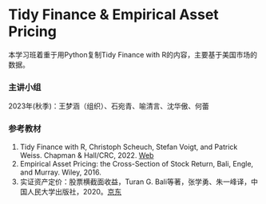 # Tidy Finance & Empirical Asset Pricing

本学习班着重于用Python复制Tidy Finance with R的内容，主要基于美国市场的数据。
### 主讲小组

2023年(秋季)：王梦涵（组织）、石宛青、喻清言、沈华傲、何蕾

### 参考教材

1. Tidy Finance with R, Christoph Scheuch, Stefan Voigt, and Patrick Weiss. Chapman & Hall/CRC, 2022. [Web](https://www.tidy-finance.org/index.html) 
2. Empirical Asset Pricing: the Cross-Section of Stock Return, Bali, Engle, and Murray. Wiley, 2016.
3. 实证资产定价：股票横截面收益，Turan G. Bali等著，张学勇、朱一峰译，中国人民大学出版社，2020。[京东](https://item.jd.com/12616137.html)
